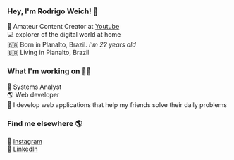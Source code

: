 ### Hey, I'm Rodrigo Weich! 👋

🍿 Amateur Content Creator at [Youtube](https://www.youtube.com/channel/UCKznyqhgTRBncH0pcnfRAYw) <br>
💻 explorer of the digital world at home <br>
🇧🇷 Born in Planalto, Brazil. *I'm 22 years old* <br>
🇧🇷 Living in Planalto, Brazil

### What I'm working on 👨‍💻

:school: Systems Analyst <br>
🌎 Web developer <br>
🚀 I develop web applications that help my friends solve their daily problems <br>

### Find me elsewhere 🌎

📸 [Instagram](https://instagram.com/rodrigo.weich/) <br>
💼 [LinkedIn](https://www.linkedin.com/in/rodrigoweich/) <br>